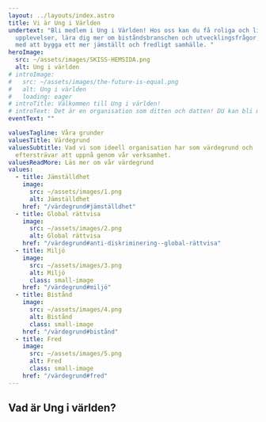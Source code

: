 ```yaml
---
layout: ../layouts/index.astro
title: Vi är Ung i Världen
undertext: "Bli medlem i Ung i Världen! Hos oss kan du få roliga och livslånga
  upplevelser, lära dig mer om biståndsbranschen och utvecklingsfrågor, och vara
  med att bygga ett mer jämställt och fredligt samhälle. "
heroImage:
  src: ~/assets/images/SKISS-HEMSIDA.png
  alt: Ung i världen
# introImage:
#   src: ~/assets/images/the-future-is-equal.png
#   alt: Ung i världen
#   loading: eager
# introTitle: Välkommen till Ung i världen!
# introText: Det är en organisation som ditten och datten! DU kan bli med och här nedanför är länkar till våra sociala kanaler. Nej det är det inte förresten det är en länk till om oss.
eventText: ""

valuesTagline: Våra grunder
valuesTitle: Värdegrund
valuesSubtitle: Vad vi som ideell organisation har som värdegrund och
  eftersträvar att uppnå genom vår verksamhet.
valuesReadMore: Läs mer om vår värdegrund
values:
  - title: Jämställdhet
    image:
      src: ~/assets/images/1.png
      alt: Jämställdhet
    href: "/värdegrund#jämställdhet"
  - title: Global rättvisa
    image:
      src: ~/assets/images/2.png
      alt: Global rättvisa
    href: "/värdegrund#anti-diskriminering--global-rättvisa"
  - title: Miljö
    image:
      src: ~/assets/images/3.png
      alt: Miljö
      class: small-image
    href: "/värdegrund#miljö"
  - title: Bistånd
    image:
      src: ~/assets/images/4.png
      alt: Bistånd
      class: small-image
    href: "/värdegrund#bistånd"
  - title: Fred
    image:
      src: ~/assets/images/5.png
      alt: Fred
      class: small-image
    href: "/värdegrund#fred"
---
```


## Vad är Ung i världen?

